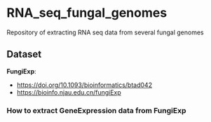 # RNA_seq_fungal_genomes
Repository of extracting RNA seq data from several fungal genomes 


## Dataset
**FungiExp**:
- https://doi.org/10.1093/bioinformatics/btad042
- https://bioinfo.njau.edu.cn/fungiExp

### How to extract GeneExpression data from FungiExp
